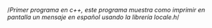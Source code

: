 /*Primer programa en c++, este programa muestra como imprimir en pantalla un mensaje
en español usando la librería locale.h*/

